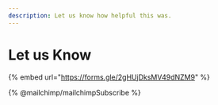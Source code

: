 ```yaml
---
description: Let us know how helpful this was.
---
```


# Let us Know

{% embed url="https://forms.gle/2gHUjDksMV49dNZM9" %}

{% @mailchimp/mailchimpSubscribe %}

